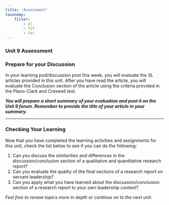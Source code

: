 ```yaml
---
title: 'Assessment'
taxonomy:
    filter:
        - ol
        - f2f
        - far
---
```


### Unit 9 Assessment

### Prepare for your Discussion

In your learning pod/discussion post this week, you will evaluate the SL articles provided in this unit.  After you have read the article, you will evaluate the Conclusion section of the article using the criteria provided in the Plano-Clark and Creswell text.  

**_You will prepare a short summary of your evaluation and post it on the Unit 9 forum. Remember to provide the title of your article in your summary._**

---

### **Checking Your Learning**

Now that you have completed the learning activities and assignments for this unit, check the list below to see if you can do the following:

1. Can you discuss the similarities and differences in the discussion/conclusion section of a qualitative and quantitative research report?
2. Can you evaluate the quality of the final sections of a research report on servant leadership?
3. Can you apply what you have learned about the discussion/conclusion section of a research report to your own leadership context?

_Feel free to review topics more in depth or continue on to the next unit._

